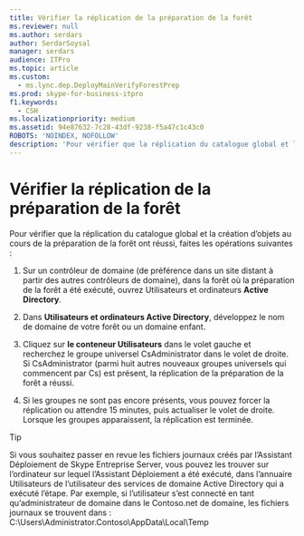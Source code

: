 ```yaml
---
title: Vérifier la réplication de la préparation de la forêt
ms.reviewer: null
ms.author: serdars
author: SerdarSoysal
manager: serdars
audience: ITPro
ms.topic: article
ms.custom:
  - ms.lync.dep.DeployMainVerifyForestPrep
ms.prod: skype-for-business-itpro
f1.keywords:
  - CSH
ms.localizationpriority: medium
ms.assetid: 94e87632-7c28-43df-9238-f5a47c1c43c0
ROBOTS: 'NOINDEX, NOFOLLOW'
description: 'Pour vérifier que la réplication du catalogue global et la création d’objets au cours de la préparation de la forêt ont réussi, faites les opérations suivantes :'
---
```


# <a name="verify-replication-of-forest-preparation"></a>Vérifier la réplication de la préparation de la forêt
 
Pour vérifier que la réplication du catalogue global et la création d’objets au cours de la préparation de la forêt ont réussi, faites les opérations suivantes :
  
1. Sur un contrôleur de domaine (de préférence dans un site distant à partir des autres contrôleurs de domaine), dans la forêt où la préparation de la forêt a été exécuté, ouvrez Utilisateurs et ordinateurs **Active Directory**.
    
2. Dans **Utilisateurs et ordinateurs Active Directory**, développez le nom de domaine de votre forêt ou un domaine enfant.
    
3. Cliquez sur **le conteneur Utilisateurs** dans le volet gauche et recherchez le groupe universel CsAdministrator dans le volet de droite. Si CsAdministrator (parmi huit autres nouveaux groupes universels qui commencent par Cs) est présent, la réplication de la préparation de la forêt a réussi.
    
4. Si les groupes ne sont pas encore présents, vous pouvez forcer la réplication ou attendre 15 minutes, puis actualiser le volet de droite. Lorsque les groupes apparaissent, la réplication est terminée.
    
> [!TIP]
> Si vous souhaitez passer en revue les fichiers journaux créés par l’Assistant Déploiement de Skype Entreprise Server, vous pouvez les trouver sur l’ordinateur sur lequel l’Assistant Déploiement a été exécuté, dans l’annuaire Utilisateurs de l’utilisateur des services de domaine Active Directory qui a exécuté l’étape. Par exemple, si l’utilisateur s’est connecté en tant qu’administrateur de domaine dans le Contoso.net de domaine, les fichiers journaux se trouvent dans : C:\Users\Administrator.Contoso\AppData\Local\Temp 
  


